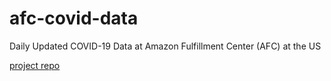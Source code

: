 # afc-covid-data

Daily Updated COVID-19 Data at Amazon Fulfillment Center (AFC) at the US

[project repo](https://github.com/SaintLaurentConsulting/Durham)